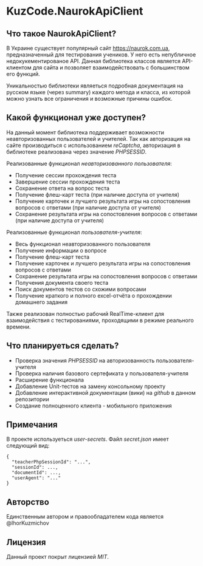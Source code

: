 # KuzCode.NaurokApiClient

## Что такое NaurokApiClient?
В Украине существует популярный сайт https://naurok.com.ua, предназначенный для тестирования учеников. У него есть непубличное недокукементированое API.
Данная библиотека классов является API-клиентом для сайта и позволяет взаимодействовать с большинством его функций.

Уникальностью библиотеки являеться подробная документация на русском языке (через summary) каждого метода и класса,
из которой можно узнать все ограничения и возможные причины ошибок.

## Какой функционал уже доступен?
На данный момент библиотека поддерживает возможности неавторизованных пользователей и учителей.
Так как авторизация на сайте производиться с использованием *reСaptcha*, авторизация в библиотеке реализована через значение *PHPSESSID*.

Реализованные функционал *неавторизованного пользователя*:
* Получение сессии прохождения теста
* Завершение сессии прохождения теста
* Сохранение ответа на вопрос теста
* Получение флеш-карт теста (при наличие доступа от учителя)
* Получение карточек и лучшего результата игры на сопостовления вопросов с ответами (при наличие доступа от учителя)
* Сохранение результата игры на сопостовления вопросов с ответами (при наличие доступа от учителя)

Реализованные функционал *пользователя-учителя*:
* Весь функционал неавторизованного пользователя
* Получение информации о вопросе
* Получение флеш-карт теста
* Получение карточек и лучшего результата игры на сопостовления вопросов с ответами
* Сохранение результата игры на сопостовления вопросов с ответами
* Получения документа своего теста
* Поиск документов тестов со схожими вопросами
* Получение краткого и полного excel-отчёта о прохождении домашнего задания

Также реализован полностью рабочий RealTime-клиент для взаимодействия с тестированиями, проходящими в режиме реального времени.

## Что планируеться сделать?
* Проверка значения *PHPSESSID* на авторизованность пользователя-учителя
* Проверка наличия базового сертефиката у пользователя-учителя
* Расширение функционала
* Добавление Unit-тестов на замену консольному проекту
* Добавление интерактивной документации (вики) на *github* в данном репозитории
* Создание полноценного клиента - мобильного приложения

## Примечания
В проекте используеться *user-secrets*. Файл *secret.json* имеет следующий вид:
```
{
  "teacherPhpSessionId": "...",
  "sessionId": ...,
  "documentId": ...,
  "userAgent": "..."
}
```

## Авторство
Единственным автором и правообладателем кода является @IhorKuzmichov

## Лицензия
Данный проект покрыт лицензией *MIT*.


